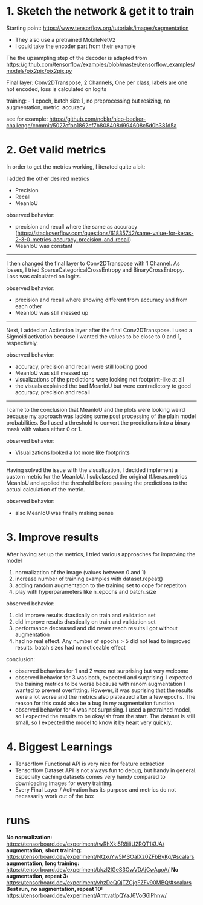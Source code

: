 # 1. Sketch the network & get it to train

Starting point: https://www.tensorflow.org/tutorials/images/segmentation

- They also use a pretrained MobileNetV2
- I could take the encoder part from their example

The the upsampling step of the decoder is adapted from https://github.com/tensorflow/examples/blob/master/tensorflow_examples/models/pix2pix/pix2pix.py

Final layer: Conv2DTranspose, 2 Channels, One per class, labels are one hot encoded, loss is calculated on logits

training: - 1 epoch, batch size 1, no preprocessing but resizing, no augmentation, metric: accuracy

see for example: https://github.com/ncbkr/nico-becker-challenge/commit/5027cfbb1862ef7b808408d994608c5d0b381d5a


# 2. Get valid metrics
In order to get the metrics working, I iterated quite a bit:

I added the other desired metrics
- Precision
- Recall
- MeanIoU

observed behavior:
- precision and recall where the same as accuracy (https://stackoverflow.com/questions/61835742/same-value-for-keras-2-3-0-metrics-accuracy-precision-and-recall)
- MeanIoU was constant

---

I then changed the final layer to Conv2DTranspose with 1 Channel. As losses, I tried SparseCategoricalCrossEntropy and BinaryCrossEntropy. Loss was calculated on logits.

observed behavior:
- precision and recall where showing different from accuracy and from each other
- MeanIoU was still messed up

---

Next, I added an Activation layer after the final Conv2DTranspose. I used a Sigmoid activation because I wanted the values to be close to 0 and 1, respectively.

observed behavior:
- accuracy, precision and recall were still looking good
- MeanIoU was still messed up
- visualizations of the predictions were looking not footprint-like at all
- the visuals explained the bad MeanIoU but were contradictory to good accuracy, precision and recall

---

I came to the conclusion that MeanIoU and the plots were looking weird because my approach was lacking some post processing of the plain model probabilities. So I used a threshold to convert the predictions into a binary mask with values either 0 or 1.

observed behavior:
- Visualizations looked a lot more like footprints

---

Having solved the issue with the visualization, I decided implement a custom metric for the MeanIoU. I subclassed the original tf.keras.metrics MeanIoU and applied the threshold before passing the predictions to the actual calculation of the metric.

observed behavior:
- also MeanIoU was finally making sense


# 3. Improve results

After having set up the metrics, I tried various approaches for improving the model

1. normalization of the image (values between 0 and 1)
2. increase number of training examples with dataset.repeat()
3. adding random augmentation to the training set to cope for repetiton
4. play with hyperparameters like n_epochs and batch_size

observed behavior:
1. did improve results drastically on train and validation set
2. did improve results drastically on train and validation set
3. performance decreased and did never reach results I got without augmentation
4. had no real effect. Any number of epochs > 5 did not lead to improved results. batch sizes had no noticeable effect

conclusion:
- observed behaviors for 1 and 2 were not surprising but very welcome
- observed behavior for 3 was both, expected and surprising. I expected the training metrics to be worse because with ranom augmentation I wanted to prevent overfitting. However, it was suprising that the results were a lot worse and the metrics also plateaued after a few epochs. The reason for this could also be a bug in my augmentation function
- observed behavior for 4 was not surprising. I used a pretrained model, so I expected the results to be okayish from the start. The dataset is still small, so I expected the model to know it by heart very quickly.

# 4. Biggest Learnings

- Tensorflow Functional API is very nice for feature extraction
- Tensorflow Dataset API is not always fun to debug, but handy in general. Especially caching datasets comes very handy compared to downloading images for every training.
- Every Final Layer / Activation has its purpose and metrics do not necessarily work out of the box

# runs

**No normalization:** https://tensorboard.dev/experiment/twRhXkI5R8iljU2RQT1XUA/
**augmentation, short training:** https://tensorboard.dev/experiment/NQxuYw5MSOaIXz0ZFbByKg/#scalars
**augmentation, long training:** https://tensorboard.dev/experiment/bkzl2lGeS3OwVDAjCwAgoA/
**No augmentation, repeat 3:** https://tensorboard.dev/experiment/vhzDeQQjTZCjgFZFv90MBQ/#scalars
**Best run, no augmentation, repeat 10:** https://tensorboard.dev/experiment/AmtvatlpQYaJ6VoG6IPhnw/
